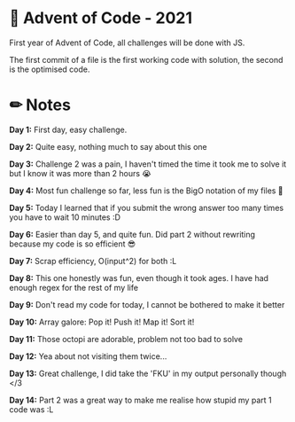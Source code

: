 # 🎄 Advent of Code - 2021

First year of Advent of Code, all challenges will be done with JS.

The first commit of a file is the first working code with solution, the second is the optimised code.

# ✏ Notes

**Day 1:** First day, easy challenge.

**Day 2:** Quite easy, nothing much to say about this one

**Day 3:** Challenge 2 was a pain, I haven't timed the time it took me to solve it but I know it was more than 2 hours 😭

**Day 4:** Most fun challenge so far, less fun is the BigO notation of my files 😬

**Day 5:** Today I learned that if you submit the wrong answer too many times you have to wait 10 minutes :D

**Day 6:** Easier than day 5, and quite fun. Did part 2 without rewriting because my code is so efficient 😎

**Day 7:** Scrap efficiency, O(input^2) for both :L

**Day 8:** This one honestly was fun, even though it took ages. I have had enough regex for the rest of my life

**Day 9:** Don't read my code for today, I cannot be bothered to make it better

**Day 10:** Array galore: Pop it! Push it! Map it! Sort it!

**Day 11:** Those octopi are adorable, problem not too bad to solve

**Day 12:** Yea about not visiting them twice...

**Day 13:** Great challenge, I did take the 'FKU' in my output personally though </3

**Day 14:** Part 2 was a great way to make me realise how stupid my part 1 code was :L